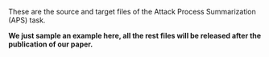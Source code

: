 These are the source and target files of the Attack Process Summarization (APS) task.

**We just sample an example here, all the rest files will be released after the publication of our paper.**

